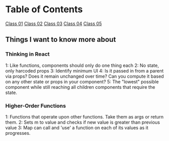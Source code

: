 # Table of Contents

[Class 01](class-01.md)
[Class 02](class-02.md)
[Class 03](class-03.md)
[Class 04](class-04.md)
[Class 05](class-05.md)

## Things I want to know more about

### Thinking in React

  1: Like functions, components should only do one thing each
  2: No state, only harcoded props
  3: Identify minimum UI
  4: Is it passed in from a parent via props? Does it remain unchanged over time? Can you compute it based on any other state or props in your component?
  5: The "lowest" possible component while still reaching all children components that require the state.

### Higher-Order Functions

  1: Functions that operate upon other functions. Take them as args or return them.
  2: Sets m to value and checks if new value is greater  than previous value
  3: Map can call and 'use' a function on each of its values as it progresses.
  